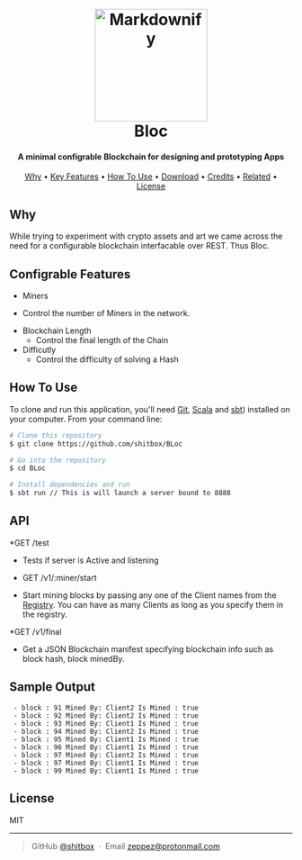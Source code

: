 
<h1 align="center">
  <br>
<img src="https:https://github.com/shitbox/BLoc/blob/master/images/b.png" alt="Markdownify" width="200">
  <br>
  Bloc
  <br>
</h1>

<h4 align="center">A minimal configrable Blockchain for designing and prototyping Apps</h4>


<p align="center">
  <a href="#Why">Why</a> •
  <a href="#key-features">Key Features</a> •
  <a href="#how-to-use">How To Use</a> •
  <a href="#download">Download</a> •
  <a href="#credits">Credits</a> •
  <a href="#related">Related</a> •
  <a href="#license">License</a>
</p>

## Why

While trying to experiment with crypto assets and art we came across the need for a configurable blockchain interfacable over REST. Thus Bloc.

## Configrable Features

*  Miners
  - Control the number of Miners in the network.
* Blockchain Length
  - Control the final length of the Chain
* Difficutly
  - Control the difficulty of solving a Hash

## How To Use

To clone and run this application, you'll need [Git](https://git-scm.com), [Scala](https://scala-lang.org) and  [sbt](http://scala-sbt.org)) installed on your computer. From your command line:

```bash
# Clone this repository
$ git clone https://github.com/shitbox/BLoc

# Go into the repository
$ cd BLoc

# Install dependencies and run
$ sbt run // This is will launch a server bound to 8888

```

## API
*GET /test
 - Tests if server is Active and listening 

* GET /v1/:miner/start
 - Start mining blocks by passing any one of the Client names from the [Registry](https://github.com/shitbox/BLoc/blob/master/src/main/scala/com/pranay/blockchain/Config.scala). You can have as many Clients as long as you specify them in the registry.

*GET /v1/final
 - Get a JSON Blockchain manifest specifying blockchain info such as block hash, block minedBy.

## Sample Output
```
 - block : 91 Mined By: Client2 Is Mined : true
 - block : 92 Mined By: Client2 Is Mined : true
 - block : 93 Mined By: Client1 Is Mined : true
 - block : 94 Mined By: Client2 Is Mined : true
 - block : 95 Mined By: Client1 Is Mined : true
 - block : 96 Mined By: Client1 Is Mined : true
 - block : 97 Mined By: Client2 Is Mined : true
 - block : 97 Mined By: Client1 Is Mined : true
 - block : 99 Mined By: Client1 Is Mined : true
```

## License

MIT

---

> GitHub [@shitbox](https://github.com/shitbox) &nbsp;&middot;&nbsp;
> Email zeppez@protonmail.com



